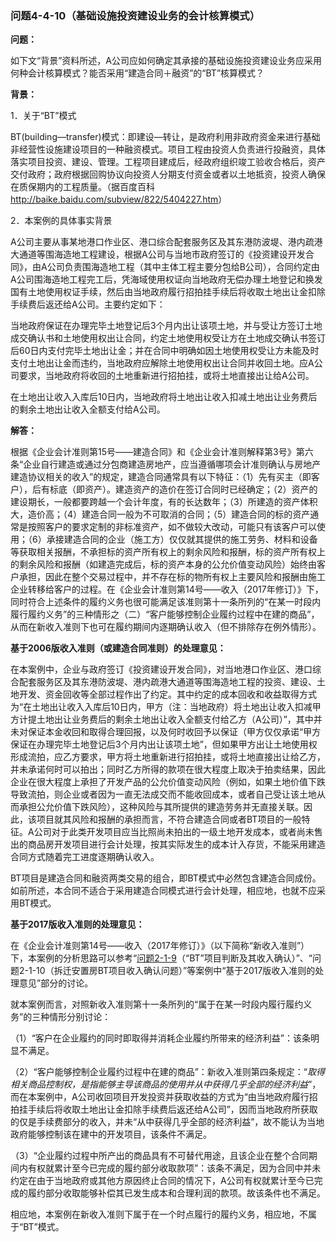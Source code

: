 ### 问题4-4-10（基础设施投资建设业务的会计核算模式）

**问题：**

如下文“背景”资料所述，A公司应如何确定其承接的基础设施投资建设业务应采用何种会计核算模式？能否采用“建造合同＋融资”的“BT”核算模式？

**背景：**

1．关于“BT”模式

BT(building—transfer)模式：即建设—转让，是政府利用非政府资金来进行基础非经营性设施建设项目的一种融资模式。项目工程由投资人负责进行投融资，具体落实项目投资、建设、管理。工程项目建成后，经政府组织竣工验收合格后，资产交付政府；政府根据回购协议向投资人分期支付资金或者以土地抵资，投资人确保在质保期内的工程质量。（据百度百科<http://baike.baidu.com/subview/822/5404227.htm>）

2．本案例的具体事实背景

A公司主要从事某地港口作业区、港口综合配套服务区及其东港防波堤、港内疏港大通道等围海造地工程建设，根据A公司与当地市政府签订的《投资建设开发合同》，由A公司负责围海造地工程（其中主体工程主要分包给B公司），合同约定由A公司围海造地工程完工后，凭海域使用权证向当地政府无偿办理土地登记和换发国有土地使用权证手续，然后由当地政府履行招拍挂手续后将收取土地出让金扣除手续费后返还给A公司。主要约定如下：

当地政府保证在办理完毕土地登记后3个月内出让该项土地，并与受让方签订土地成交确认书和土地使用权出让合同，约定土地使用权受让方在土地成交确认书签订后60日内支付完毕土地出让金；并在合同中明确如因土地使用权受让方未能及时支付土地出让金而违约，当地政府应解除土地使用权出让合同并收回土地。应A公司要求，当地政府将收回的土地重新进行招拍挂，或将土地直接出让给A公司。

在土地出让收入入库后10日内，当地政府将土地出让收入扣减土地出让业务费后的剩余土地出让收入全额支付给A公司。

**解答：**

根据《企业会计准则第15号——建造合同》和《企业会计准则解释第3号》第六条“企业自行建造或通过分包商建造房地产，应当遵循哪项会计准则确认与房地产建造协议相关的收入”的规定，建造合同通常具有以下特征：（1）先有买主（即客户），后有标底（即资产）。建造资产的造价在签订合同时已经确定；（2）资产的建设期长，一般都要跨越一个会计年度，有的长达数年；（3）所建造的资产体积大，造价高；（4）建造合同一般为不可取消的合同；（5）建造合同的标的资产通常是按照客户的要求定制的非标准资产，如不做较大改动，可能只有该客户可以使用；（6）承接建造合同的企业（施工方）仅仅就其提供的施工劳务、材料和设备等获取相关报酬，不承担标的资产所有权上的剩余风险和报酬，标的资产所有权上的剩余风险和报酬（如建造完成后，标的资产本身的公允价值变动风险）始终由客户承担，因此在整个交易过程中，并不存在标的物所有权上主要风险和报酬由施工企业转移给客户的过程。在《企业会计准则第14号——收入（2017年修订）》下，同时符合上述条件的履约义务也很可能满足该准则第十一条所列的“在某一时段内履行履约义务”的三种情形之（二）“客户能够控制企业履约过程中在建的商品”，从而在新收入准则下也可在履约期间内逐期确认收入（但不排除存在例外情形）。

**基于2006版收入准则（或建造合同准则）的处理意见：**

在本案例中，企业与政府签订《投资建设开发合同》，对当地港口作业区、港口综合配套服务区及其东港防波堤、港内疏港大通道等围海造地工程的投资、建设、土地开发、资金回收等全部过程作出了约定。其中约定的成本回收和收益取得方式为“在土地出让收入入库后10日内，甲方（注：当地政府）将土地出让收入扣减甲方计提土地出让业务费后的剩余土地出让收入全额支付给乙方（A公司）”，其中并未对保证本金收回和取得合理回报，以及何时收回予以保证（甲方仅仅承诺“甲方保证在办理完毕土地登记后3个月内出让该项土地”，但如果甲方出让土地使用权形成流拍，应乙方要求，甲方将土地重新进行招拍挂，或将土地直接出让给乙方，并未承诺何时可以拍出；同时乙方所得的款项在很大程度上取决于拍卖结果，因此企业在很大程度上承担了开发产品的公允价值变动风险（例如，如果土地价值下跌导致流拍，则企业或者因为一直无法成交而不能收回成本，或者自己受让该土地从而承担公允价值下跌风险），这种风险与其所提供的建造劳务并无直接关联。因此，该项目就其风险和报酬的承担而言，不符合建造合同或者BT项目的一般特征。A公司对于此类开发项目应当比照尚未拍出的一级土地开发成本，或者尚未售出的商品房开发项目进行会计处理，按其实际发生的成本计入存货，不能采用建造合同方式随着完工进度逐期确认收入。

BT项目是建造合同和融资两类交易的组合，即BT模式中必然包含建造合同成份。如前所述，本合同不适合于采用建造合同模式进行会计处理，相应地，也就不应采用BT模式。

**基于2017版收入准则的处理意见：**

在《企业会计准则第14号——收入（2017年修订）》（以下简称“新收入准则”）下，本案例的分析思路可以参考“[问题2-1-9](#问题2-1-9bt项目判断及其收入确认)（“BT”项目判断及其收入确认）”、“问题2-1-10（拆迁安置房BT项目收入确认问题）”等案例中“基于2017版收入准则的处理意见”部分的讨论。

就本案例而言，对照新收入准则第十一条所列的“属于在某一时段内履行履约义务”的三种情形分别讨论：

（1）“客户在企业履约的同时即取得并消耗企业履约所带来的经济利益”：该条明显不满足。

（2）“客户能够控制企业履约过程中在建的商品”：新收入准则第四条规定：“*取得相关商品控制权，是指能够主导该商品的使用并从中获得几乎全部的经济利益*”，而在本案例中，A公司收回项目开发投资并获取收益的方式为“由当地政府履行招拍挂手续后将收取土地出让金扣除手续费后返还给A公司”，因而当地政府所获取的仅是手续费部分的收入，并未“从中获得几乎全部的经济利益”，故不能认为当地政府能够控制该在建中的开发项目，该条件不满足。

（3）“企业履约过程中所产出的商品具有不可替代用途，且该企业在整个合同期间内有权就累计至今已完成的履约部分收取款项”：该条不满足，因为合同中并未约定在由于当地政府或其他方原因终止合同的情况下，A公司有权就累计至今已完成的履约部分收取能够补偿其已发生成本和合理利润的款项。故该条件也不满足。

相应地，本案例在新收入准则下属于在一个时点履行的履约义务，相应地，不属于“BT”模式。
